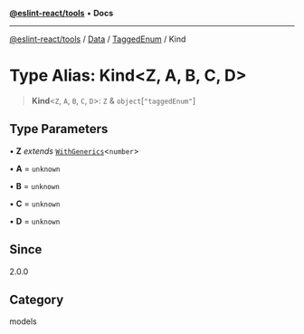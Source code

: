[**@eslint-react/tools**](../../../../../README.md) • **Docs**

***

[@eslint-react/tools](../../../../../README.md) / [Data](../../../README.md) / [TaggedEnum](../README.md) / Kind

# Type Alias: Kind\<Z, A, B, C, D\>

> **Kind**\<`Z`, `A`, `B`, `C`, `D`\>: `Z` & `object`\[`"taggedEnum"`\]

## Type Parameters

• **Z** *extends* [`WithGenerics`](../interfaces/WithGenerics.md)\<`number`\>

• **A** = `unknown`

• **B** = `unknown`

• **C** = `unknown`

• **D** = `unknown`

## Since

2.0.0

## Category

models
